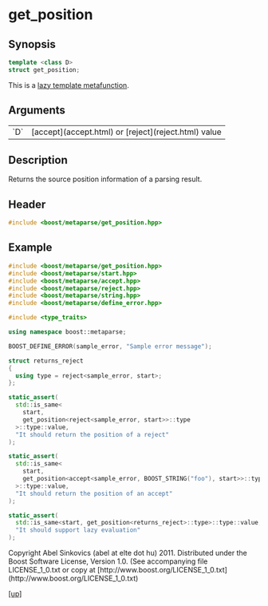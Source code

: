 # get_position

## Synopsis

```cpp
template <class D>
struct get_position;
```

This is a [lazy template metafunction](lazy_metafunction.html).

## Arguments

<table cellpadding='0' cellspacing='0'>
  <tr>
    <td>`D`</td>
    <td>[accept](accept.html) or [reject](reject.html) value</td>
  </tr>
</table>

## Description

Returns the source position information of a parsing result.

## Header

```cpp
#include <boost/metaparse/get_position.hpp>
```

## Example

```cpp
#include <boost/metaparse/get_position.hpp>
#include <boost/metaparse/start.hpp>
#include <boost/metaparse/accept.hpp>
#include <boost/metaparse/reject.hpp>
#include <boost/metaparse/string.hpp>
#include <boost/metaparse/define_error.hpp>

#include <type_traits>

using namespace boost::metaparse;

BOOST_DEFINE_ERROR(sample_error, "Sample error message");

struct returns_reject
{
  using type = reject<sample_error, start>;
};

static_assert(
  std::is_same<
    start,
    get_position<reject<sample_error, start>>::type
  >::type::value,
  "It should return the position of a reject"
);

static_assert(
  std::is_same<
    start,
    get_position<accept<sample_error, BOOST_STRING("foo"), start>>::type
  >::type::value,
  "It should return the position of an accept"
);

static_assert(
  std::is_same<start, get_position<returns_reject>::type>::type::value,
  "It should support lazy evaluation"
);
```

<p class="copyright">
Copyright Abel Sinkovics (abel at elte dot hu) 2011.
Distributed under the Boost Software License, Version 1.0.
(See accompanying file LICENSE_1_0.txt or copy at
[http://www.boost.org/LICENSE_1_0.txt](http://www.boost.org/LICENSE_1_0.txt)
</p>

[[up]](reference.html)

